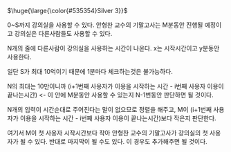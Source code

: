 <p>$\huge{\large{\color{#535354}Silver 3}}$</p>

0~S까지 강의실을 사용할 수 있다. 안형찬 교수의 기말고사는 M분동안 진행될 예정이고 강의실은 다른사람들도 사용할 수 있다.

N개의 줄에 다른사람이 강의실을 사용하는 시간이 나온다. x는 시작시간이고 y분동안 사용한다.

일단 S가 최대 10억이기 때문에 1분마다 체크하는것은 불가능하다.

N의 최대는 10만이니까 (i+1번째 사용자가 이용을 시작하는 시간 - i번째 사용자 이용이 끝나는시간) <- 이 안에 M분동안 사용할 수 있는지 N-1번동안 판단하면 될 것이다.

N개의 입력이 시간순대로 주어진다는 말이 없으므로 정렬을 해주고, M이 (i+1번째 사용자가 이용을 시작하는 시간 - i번째 사용자 이용이 끝나는시간)보다 작은지 판단한다.

여기서 M이 첫 사용자 시작시간보다 작아 안형찬 교수의 기말고사가 강의실의 첫 사용자가 될 수 있다. 반대로 마지막이 될 수도 있다. 이 경우도 추가해주면 될 것이다.
